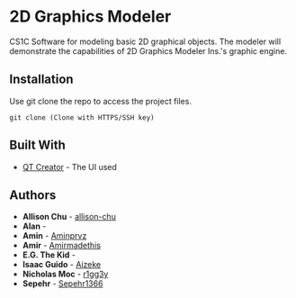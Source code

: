 # 2D Graphics Modeler

CS1C Software for modeling basic 2D graphical objects. The modeler will demonstrate the capabilities of 2D Graphics Modeler Ins.'s graphic engine.

## Installation

Use git clone the repo to access the project files.
```
git clone (Clone with HTTPS/SSH key)
```

## Built With

* [QT Creator](https://www.qt.io/) - The UI used

## Authors

* **Allison Chu** - [allison-chu](https://github.com/allison-chu)
* **Alan** - 
* **Amin** - [Aminprvz](https://github.com/Aminprvz)
* **Amir** - [Amirmadethis](https://github.com/amirmadethis)
* **E.G. The Kid** - 
* **Isaac Guido** - [Aizeke](https://github.com/Aizeke)
* **Nicholas Moc** - [r1gg3y](https://github.com/r1gg3y)
* **Sepehr** - [Sepehr1366](https://github.com/Sepehr1366)
